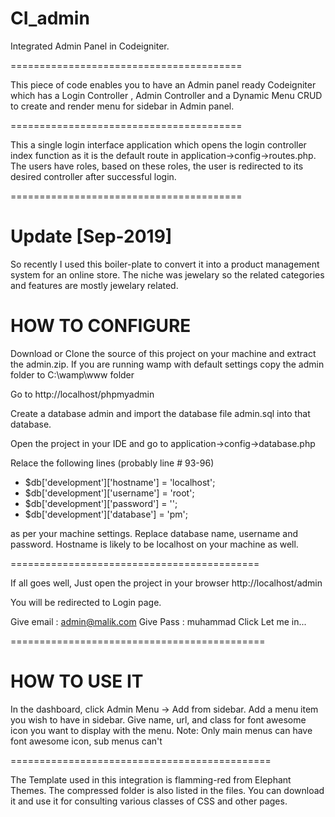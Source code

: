 # CI_admin
Integrated Admin Panel in Codeigniter. 

========================================

This piece of code enables you to have an Admin panel ready Codeigniter which has a Login Controller , Admin Controller and a Dynamic Menu CRUD to create and render menu for sidebar in Admin panel. 

========================================

This a single login interface application which opens the login controller index function as it is the default route in application->config->routes.php. The users have roles, based on these roles, the user is redirected to its desired controller after successful login. 

========================================

# Update [Sep-2019]

So recently I used this boiler-plate to convert it into a product management system for an online store. The niche was jewelary so the related categories and features are mostly jewelary related. 


# HOW TO CONFIGURE

Download or Clone the source of this project on your machine and extract the admin.zip. If you are running wamp with default settings copy the admin folder to C:\wamp\www folder

Go to http://localhost/phpmyadmin 

Create a database admin and import the database file admin.sql into that database. 

Open the project in your IDE and go to application->config->database.php

Relace the following lines (probably line # 93-96)
<ul>
<li>$db['development']['hostname'] = 'localhost';</li>

<li>$db['development']['username'] = 'root';</li>

<li>$db['development']['password'] = '';</li>

<li>$db['development']['database'] = 'pm';</li>
</ul>
as per your machine settings. Replace database name, username and password. Hostname is likely to be localhost on your machine as well. 

===========================================

If all goes well, Just open the project in your browser 
http://localhost/admin

You will be redirected to Login page. 

Give email : admin@malik.com
Give Pass : muhammad 
Click Let me in... 

============================================

# HOW TO USE IT

In the dashboard, click Admin Menu -> Add from sidebar. 
Add a menu item you wish to have in sidebar. Give name, url, and class for font awesome icon you want to display with the menu. 
Note: Only main menus can have font awesome icon, sub menus can't

=============================================

The Template used in this integration is flamming-red from Elephant Themes. The compressed folder is also listed in the files. You can download it and use it for consulting various classes of CSS and other pages. 
